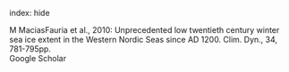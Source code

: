 index: hide

<div class="Citation">

  <div class="Citation-body">
    <div class="Citation-text">M MaciasFauria et al., 2010: Unprecedented low twentieth century winter sea ice extent in the Western Nordic Seas since AD 1200. <span class="Article-journal">Clim. Dyn., </span><span class="Article-volume">34, </span>781-795pp.</div>
    <div class="Citation-links">
      <div class="CitationLink" data-href="https://scholar.google.com/scholar?q=Unprecedented+low+twentieth+century+winter+sea+ice+extent+in+the+Western+Nordic+Seas+since+AD+1200">
        <div class="CitationLink-icon CitationLink-Scholar"></div>
        <div class="CitationLink-text">Google Scholar</div>
      </div>
    </div>
  </div>
</div>


<div class="Citation-copy">

</div>